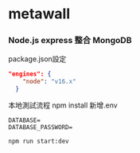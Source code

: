 # metawall
### Node.js express 整合 MongoDB
package.json設定

```json
"engines": {
    "node": "v16.x"
  }
```
本地測試流程
npm install
新增.env
```
DATABASE=
DATABASE_PASSWORD=
```
`npm run start:dev`